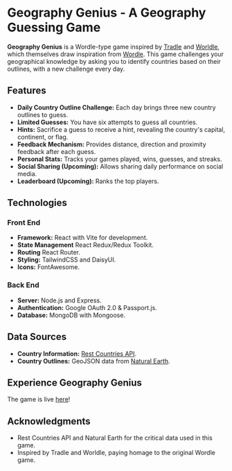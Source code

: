 # Geography Genius - A Geography Guessing Game

**Geography Genius** is a Wordle-type game inspired by [Tradle](https://games.oec.world/en/tradle/) and [Worldle](https://worldle.teuteuf.fr/), which themselves draw inspiration from [Wordle](https://www.nytimes.com/games/wordle/index.html). This game challenges your geographical knowledge by asking you to identify countries based on their outlines, with a new challenge every day.

## Features

- **Daily Country Outline Challenge:** Each day brings three new country outlines to guess.
- **Limited Guesses:** You have six attempts to guess all countries.
- **Hints:** Sacrifice a guess to receive a hint, revealing the country's capital, continent, or flag.
- **Feedback Mechanism:** Provides distance, direction and proximity feedback after each guess.
- **Personal Stats:** Tracks your games played, wins, guesses, and streaks.
- **Social Sharing (Upcoming):** Allows sharing daily performance on social media.
- **Leaderboard (Upcoming):** Ranks the top players.

## Technologies

### Front End

- **Framework:** React with Vite for development.
- **State Management** React Redux/Redux Toolkit.
- **Routing** React Router.
- **Styling:** TailwindCSS and DaisyUI.
- **Icons:** FontAwesome.

### Back End

- **Server:** Node.js and Express.
- **Authentication:** Google OAuth 2.0 & Passport.js.
- **Database:** MongoDB with Mongoose.

## Data Sources

- **Country Information:** [Rest Countries API](https://restcountries.com/).
- **Country Outlines:** GeoJSON data from [Natural Earth](https://www.naturalearthdata.com/).

## Experience Geography Genius

The game is live [here](https://geography-genius-production.up.railway.app/)!

## Acknowledgments

- Rest Countries API and Natural Earth for the critical data used in this game.
- Inspired by Tradle and Worldle, paying homage to the original Wordle game.
